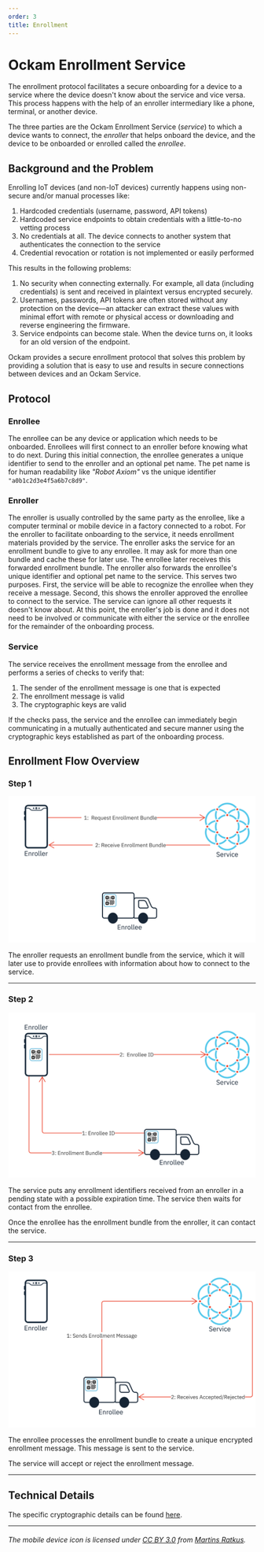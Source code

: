 ```yaml
---
order: 3
title: Enrollment
---
```


# Ockam Enrollment Service

The enrollment protocol facilitates a secure onboarding for a device to a service where the device
doesn't know about the service and vice versa. This process happens with the help of an enroller intermediary like a phone, terminal, or another device.

The three parties are the Ockam Enrollment Service (*service*) to which a device wants to connect, the *enroller* that helps onboard the device, and the device to be onboarded or enrolled called the *enrollee*.

## Background and the Problem

Enrolling IoT devices (and non-IoT devices) currently happens using non-secure and/or manual processes like:

1. Hardcoded credentials (username, password, API tokens)
2. Hardcoded service endpoints to obtain credentials with a little-to-no vetting process
3. No credentials at all. The device connects to another system that authenticates the connection to the service
1. Credential revocation or rotation is not implemented or easily performed

This results in the following problems:

1. No security when connecting externally. For example, all data (including credentials) is sent and received in plaintext versus encrypted securely.
1. Usernames, passwords, API tokens are often stored without any protection on the device––an attacker can extract these values with minimal effort with remote or physical access or downloading and reverse engineering the firmware.
1. Service endpoints can become stale. When the device turns on, it looks for an old version of the endpoint.

Ockam provides a secure enrollment protocol that solves this problem by providing a solution that is easy to use and results in secure connections between devices and an Ockam Service.

## Protocol

### Enrollee

The enrollee can be any device or application which needs to be onboarded. Enrollees will first connect to an enroller before knowing what to do next. During this initial connection, the enrollee generates a unique identifier to send to the enroller and an optional pet name. The pet name is for human readability like _"Robot Axiom"_ vs the unique identifier `"a0b1c2d3e4f5a6b7c8d9"`. 

### Enroller

The enroller is usually controlled by the same party as the enrollee, like a computer terminal or mobile device in a factory connected to a robot. For the enroller to facilitate onboarding to the service, it needs enrollment materials provided by the service. The enroller asks the service for an enrollment bundle to give to any enrollee. It may ask for more than one bundle and cache these for later use. The enrollee later receives this forwarded enrollment bundle. The enroller also forwards the enrollee's unique identifier and optional pet name to the service. This serves two purposes. First, the service will be able to recognize the enrollee when they receive a message. Second, this shows the enroller approved the enrollee to connect to the service. The service can ignore all other requests it doesn't know about. At this point, the enroller's job is done and it does not need to be involved or communicate with either the service or the enrollee for the remainder of the onboarding process.

### Service

The service receives the enrollment message from the enrollee and performs a series of checks to verify that:

1. The sender of the enrollment message is one that is expected
1. The enrollment message is valid
1. The cryptographic keys are valid

If the checks pass, the service and the enrollee can immediately begin communicating in a mutually authenticated and secure manner using the cryptographic keys established as part of the onboarding process.

## Enrollment Flow Overview

### Step 1

![Enrollment: Step 1](enrollment-step1.svg)

The enroller requests an enrollment bundle from the service, which it will later use to provide
enrollees with information about how to connect to the service.

---

### Step 2

![Enrollment: Step 2](enrollment-step2.svg)

The service puts any enrollment identifiers received from an enroller in a pending state with a possible expiration time. The service then waits for contact from the enrollee.

Once the enrollee has the enrollment bundle from the enroller, it can contact the service.

---

### Step 3

![Enrollment: Step 3](enrollment-step3.svg)

The enrollee processes the enrollment bundle to create a unique encrypted enrollment message. This message is sent to the service.

The service will accept or reject the enrollment message.

---

## Technical Details
The specific cryptographic details can be found [here](/learn/proposals/0006-enrollment/).


---

###### The mobile device icon is licensed under [CC BY 3.0](https://creativecommons.org/licenses/by/3.0/legalcode) from [Martins Ratkus](https://www.iconfinder.com/iconsets/mobile-smart-phone).